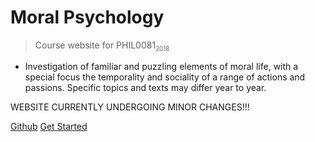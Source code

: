 # Moral Psychology

> Course website for PHIL0081<sub><small>2018</small></sub>


- Investigation of familiar and puzzling elements of moral life, with a special focus the temporality and sociality of a range of actions and passions. Specific topics and texts may differ year to year.


WEBSITE CURRENTLY UNDERGOING MINOR CHANGES!!!


[Github](https://github.com/DigitalPhi/MoralPsychology)
[Get Started](#welcome)

